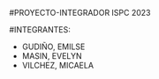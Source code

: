 #PROYECTO-INTEGRADOR ISPC 2023

#INTEGRANTES:

- GUDIÑO, EMILSE
- MASIN, EVELYN
- VILCHEZ, MICAELA
 
